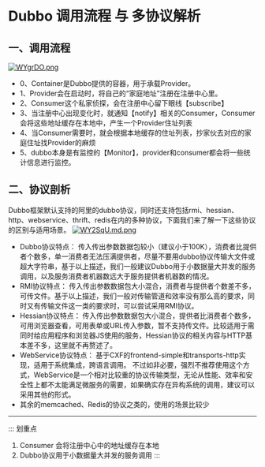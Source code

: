 # Dubbo 调用流程 与 多协议解析

## 一、调用流程
[![WYgrDO.png](https://z3.ax1x.com/2021/07/20/WYgrDO.png)](https://imgtu.com/i/WYgrDO)

- 0、Container是Dubbo提供的容器，用于承载Provider。
- 1、Provider会在启动时，将自己的“家庭地址”注册在注册中心里。
- 2、Consumer这个私家侦探，会在注册中心留下眼线【subscribe】
- 3、当注册中心出现变化时，就通知【notify】相关的Consumer，Consumer会将这些地址缓存在本地中，产生一个Provider住址列表
- 4、当Consumer需要时，就会根据本地缓存的住址列表，抄家伙去对应的家庭住址找Provider的麻烦
- 5、dubbo本身是有监控的【Monitor】，provider和consumer都会将一些统计信息进行监控。


## 二、协议剖析
Dubbo框架默认支持的阿里的dubbo协议，同时还支持包括rmi、hessian、http、webservice、thrift、redis在内的多种协议，下面我们来了解一下这些协议的区别与适用场景。
[![WY2SqU.md.png](https://z3.ax1x.com/2021/07/20/WY2SqU.md.png)](https://imgtu.com/i/WY2SqU)

- Dubbo协议特点： 传入传出参数数据包较小（建议小于100K），消费者比提供者个数多，单一消费者无法压满提供者，尽量不要用dubbo协议传输大文件或超大字符串，基于以上描述，我们一般建议Dubbo用于小数据量大并发的服务调用，以及服务消费者机器数远大于服务提供者机器数的情况。
- RMI协议特点： 传入传出参数数据包大小混合，消费者与提供者个数差不多，可传文件。基于以上描述，我们一般对传输管道和效率没有那么高的要求，同时又有传输文件这一类的要求时，可以尝试采用RMI协议。
- Hessian协议特点： 传入传出参数数据包大小混合，提供者比消费者个数多，可用浏览器查看，可用表单或URL传入参数，暂不支持传文件。比较适用于需同时给应用程序和浏览器JS使用的服务，Hessian协议的相关内容与HTTP基本差不多，这里就不再赘述了。
- WebService协议特点： 基于CXF的frontend-simple和transports-http实现，适用于系统集成，跨语言调用。 不过如非必要，强烈不推荐使用这个方式，WebService是一个相对比较重的协议传输类型，无论从性能、效率和安全性上都不太能满足微服务的需要，如果确实存在异构系统的调用，建议可以采用其他的形式。
- 其余的memcached、Redis的协议之类的，使用的场景比较少

---

::: 划重点 
1. Consumer 会将注册中心中的地址缓存在本地
2. Dubbo协议用于小数据量大并发的服务调用
:::




<ad/>
<comment/>